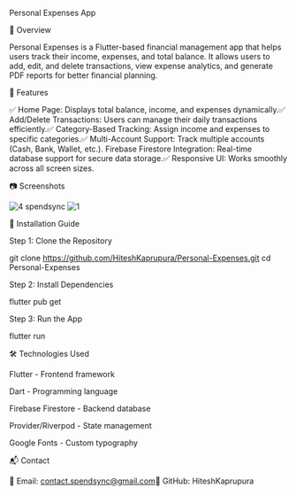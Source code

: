 Personal Expenses App

 

📌 Overview

Personal Expenses is a Flutter-based financial management app that helps users track their income, expenses, and total balance. It allows users to add, edit, and delete transactions, view expense analytics, and generate PDF reports for better financial planning.

🚀 Features

✅ Home Page: Displays total balance, income, and expenses dynamically.✅ Add/Delete Transactions: Users can manage their daily transactions efficiently.✅ Category-Based Tracking: Assign income and expenses to specific categories.✅ Multi-Account Support: Track multiple accounts (Cash, Bank, Wallet, etc.).  Firebase Firestore Integration: Real-time database support for secure data storage.✅ Responsive UI: Works smoothly across all screen sizes.

📷 Screenshots

![4 spendsync](https://github.com/user-attachments/assets/c1e2854d-052c-46c4-b549-abdb44562aac)
![1](https://github.com/user-attachments/assets/7908ad20-96a4-42a7-a3f8-d2b6b637482d)



🔧 Installation Guide

Step 1: Clone the Repository

git clone https://github.com/HiteshKaprupura/Personal-Expenses.git
cd Personal-Expenses

Step 2: Install Dependencies

flutter pub get

Step 3: Run the App

flutter run

🛠️ Technologies Used

Flutter - Frontend framework

Dart - Programming language

Firebase Firestore - Backend database

Provider/Riverpod - State management

Google Fonts - Custom typography

📬 Contact

📧 Email: contact.spendsync@gmail.com🔗 GitHub: HiteshKaprupura

